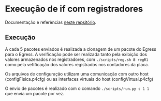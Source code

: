 # Execução de if com registradores
Documentação e referências [neste repsitório](https://github.com/canofre/alfarrabios/blob/master/mestrado/nfp/registradores.md).

## Execução

A cada 5 pacotes enviados é realizada a clonagem de um pacote do 
Egress para o Egress. A verificação pode ser realizada tanto pela 
exibição dos valores armazenados nos registradores, com ```./scripts/reg.sh 8 regR1``` 
como pela vefificação dos valores registrados nos contadores da placa.

Os arquivos de configuração utilizam uma comunicação com outro host 
(configFisica.p4cfg) ou as interfaces virtuais do host (configVirtual.p4cfg)

O envio de pacotes é realizado com o comando ```./scripts/run.py s 1 1``` que envia um pacote por vez.
